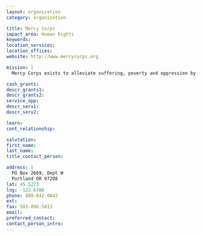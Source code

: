 ```yaml
---
layout: organization
category: organization

title: Mercy Corps
impact_area: Human Rights
keywords: 
location_services: 
location_offices: 
website: http://www.mercycorps.org

mission: |
  Mercy Corps exists to alleviate suffering, poverty and oppression by helping people build secure, productive and just communities.

cash_grants: 
descr_grants1: 
descr_grants2: 
service_opp: 
descr_serv1: 
descr_serv2: 

learn: 
cont_relationship: 

salutation: 
first_name: 
last_name: 
title_contact_person: 

address: |
  PO Box 2669, Dept W  
  Portland OR 97208
lat: 45.5273
lng: -122.6786
phone: 888-842-0842
ext: 
fax: 503-896-5013
email: 
preferred_contact: 
contact_person_intro: 
---
```

